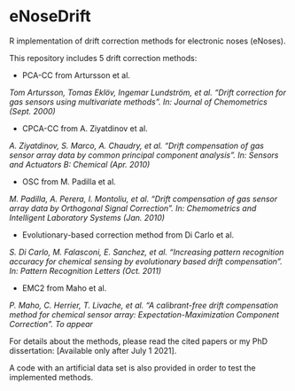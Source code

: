 # eNoseDrift
R implementation of drift correction methods for electronic noses (eNoses).

This repository includes 5 drift correction methods:

- PCA-CC from Artursson et al. 

*Tom Artursson, Tomas Eklöv, Ingemar Lundström, et al. “Drift correction for gas sensors using multivariate methods”. In: Journal of Chemometrics (Sept. 2000)*

- CPCA-CC from A. Ziyatdinov et al.

*A. Ziyatdinov, S. Marco, A. Chaudry, et al. “Drift compensation of gas sensor array data by common principal component analysis”. In: Sensors and Actuators B: Chemical (Apr. 2010)*

- OSC from M. Padilla et al.

*M. Padilla, A. Perera, I. Montoliu, et al. “Drift compensation of gas sensor array data by Orthogonal Signal Correction”. In: Chemometrics and Intelligent Laboratory Systems (Jan. 2010)*

- Evolutionary-based correction method from Di Carlo et al.

*S. Di Carlo, M. Falasconi, E. Sanchez, et al. “Increasing pattern recognition accuracy for chemical sensing by evolutionary based drift compensation”. In: Pattern Recognition Letters (Oct. 2011)*

- EMC2 from Maho et al.

*P. Maho, C. Herrier, T. Livache, et al. “A calibrant-free drift compensation method for chemical sensor array: Expectation-Maximization Component Correction”. To appear*

For details about the methods, please read the cited papers or my PhD dissertation: [Available only after July 1 2021].

A code with an artificial data set is also provided in order to test the implemented methods.
